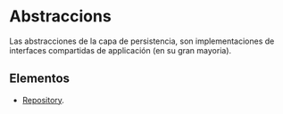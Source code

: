 # Abstraccions

Las abstracciones de la capa de persistencia, son implementaciones de interfaces compartidas de applicación (en su gran mayoria).

## Elementos

- [Repository](repository.md).
